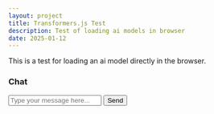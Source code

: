 ```yaml
---
layout: project
title: Transformers.js Test
description: Test of loading ai models in browser
date: 2025-01-12
---
```


This is a test for loading an ai model directly in the browser. 

<div class="uk-container">
  <div class="uk-card uk-card-default uk-card-body uk-width-1-2@m">
    <h3 class="uk-card-title">Chat</h3>
    <div id="chatMessages" class="uk-height-medium uk-overflow-auto"></div>
    <form id="chatForm" class="uk-margin">
      <label for="chatInput"></label>
      <input class="uk-input" type="text" id="chatInput" placeholder="Type your message here...">
      <button class="uk-button uk-button-primary uk-margin-top" type="submit">Send</button>
    </form>
  </div>
</div>

<script type="module" src="/assets/js/listener.js"></script>
